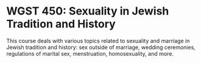 # WGST 450: Sexuality in Jewish Tradition and History

This course deals with various topics related to sexuality and marriage in Jewish tradition and history: sex outside of marriage, wedding ceremonies, regulations of marital sex, menstruation, homosexuality, and more.